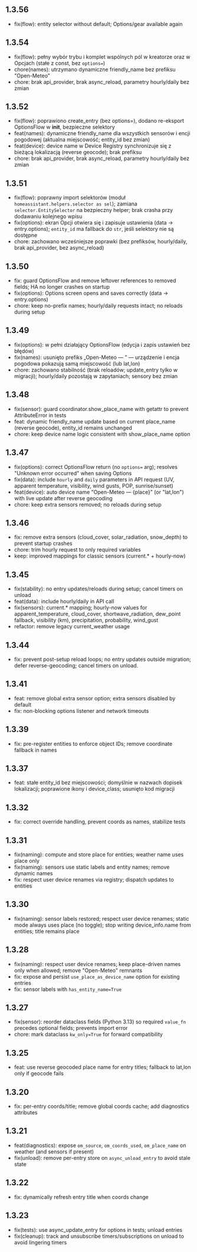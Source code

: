 ## 1.3.56
- fix(flow): entity selector without default; Options/gear available again

## 1.3.54
- fix(flow): pełny wybór trybu i komplet wspólnych pól w kreatorze oraz w Opcjach (stałe z const, bez `options=`)
- chore(names): utrzymano dynamiczne friendly_name bez prefiksu "Open-Meteo"
- chore: brak api_provider, brak async_reload, parametry hourly/daily bez zmian

## 1.3.52
- fix(flow): poprawiono create_entry (bez options=), dodano re-eksport OptionsFlow w __init__, bezpieczne selektory
- feat(names): dynamiczne friendly_name dla wszystkich sensorów i encji pogodowej (aktualna miejscowość; entity_id bez zmian)
- feat(device): device name w Device Registry synchronizuje się z bieżącą lokalizacją (reverse geocode); brak prefiksu
- chore: brak api_provider, brak async_reload, parametry hourly/daily bez zmian

## 1.3.51
- fix(flow): poprawny import selektorów (moduł `homeassistant.helpers.selector as sel`); zamiana `selector.EntitySelector` na bezpieczny helper; brak crasha przy dodawaniu kolejnego wpisu
- fix(options): ekran Opcji otwiera się i zapisuje ustawienia (data → entry.options); `entity_id` ma fallback do `str`, jeśli selektory nie są dostępne
- chore: zachowano wcześniejsze poprawki (bez prefiksów, hourly/daily, brak api_provider, bez async_reload)

## 1.3.50
- fix: guard OptionsFlow and remove leftover references to removed fields; HA no longer crashes on startup
- fix(options): Options screen opens and saves correctly (data → entry.options)
- chore: keep no-prefix names; hourly/daily requests intact; no reloads during setup

## 1.3.49
- fix(options): w pełni działający OptionsFlow (edycja i zapis ustawień bez błędów)
- fix(names): usunięto prefiks „Open-Meteo — ” — urządzenie i encja pogodowa pokazują samą miejscowość (lub lat,lon)
- chore: zachowano stabilność (brak reloadów; update_entry tylko w migracji); hourly/daily pozostają w zapytaniach; sensory bez zmian

## 1.3.48
- fix(sensor): guard coordinator.show_place_name with getattr to prevent AttributeError in tests
- feat: dynamic friendly_name update based on current place_name (reverse geocode), entity_id remains unchanged
- chore: keep device name logic consistent with show_place_name option

## 1.3.47
- fix(options): correct OptionsFlow return (no `options=` arg); resolves "Unknown error occurred" when saving Options
- fix(data): include `hourly` and `daily` parameters in API request (UV, apparent temperature, visibility, wind gusts, POP, sunrise/sunset)
- feat(device): auto device name "Open-Meteo — {place}" (or "lat,lon") with live update after reverse geocoding
- chore: keep extra sensors removed; no reloads during setup

## 1.3.46
- fix: remove extra sensors (cloud_cover, solar_radiation, snow_depth) to prevent startup crashes
- chore: trim hourly request to only required variables
- keep: improved mappings for classic sensors (current.* + hourly-now)

## 1.3.45
- fix(stability): no entry updates/reloads during setup; cancel timers on unload
- feat(data): include hourly/daily in API call
- fix(sensors): current.* mapping; hourly-now values for apparent_temperature, cloud_cover, shortwave_radiation, dew_point fallback, visibility (km), precipitation, probability, wind_gust
- refactor: remove legacy current_weather usage

## 1.3.44
- fix: prevent post-setup reload loops; no entry updates outside migration; defer reverse-geocoding; cancel timers on unload.

## 1.3.41
- feat: remove global extra sensor option; extra sensors disabled by default
- fix: non-blocking options listener and network timeouts

## 1.3.39
- fix: pre-register entities to enforce object IDs; remove coordinate fallback in names

## 1.3.37
- feat: stałe entity_id bez miejscowości; domyślnie w nazwach dopisek lokalizacji; poprawione ikony i device_class; usunięto kod migracji

## 1.3.32
- fix: correct override handling, prevent coords as names, stabilize tests

## 1.3.31
- fix(naming): compute and store place for entities; weather name uses place only
- fix(naming): sensors use static labels and entity names; remove dynamic names
- fix: respect user device renames via registry; dispatch updates to entities

## 1.3.30
- fix(naming): sensor labels restored; respect user device renames; static mode always uses place (no toggle); stop writing device_info.name from entities; title remains place

## 1.3.28
- fix(naming): respect user device renames; keep place-driven names only when allowed; remove "Open-Meteo" remnants
- fix: expose and persist `use_place_as_device_name` option for existing entries
- fix: sensor labels with `has_entity_name=True`

## 1.3.27
- fix(sensor): reorder dataclass fields (Python 3.13) so required `value_fn` precedes optional fields; prevents import error
- chore: mark dataclass `kw_only=True` for forward compatibility

## 1.3.25
- feat: use reverse geocoded place name for entry titles; fallback to lat,lon only if geocode fails

## 1.3.20
- fix: per-entry coords/title; remove global coords cache; add diagnostics attributes

## 1.3.21
- feat(diagnostics): expose `om_source`, `om_coords_used`, `om_place_name` on weather (and sensors if present)
- fix(unload): remove per-entry store on `async_unload_entry` to avoid stale state

## 1.3.22
- fix: dynamically refresh entry title when coords change

## 1.3.23
- fix(tests): use async_update_entry for options in tests; unload entries
- fix(cleanup): track and unsubscribe timers/subscriptions on unload to avoid lingering timers
